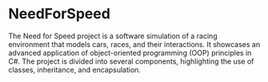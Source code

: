 # NeedForSpeed
The Need for Speed project is a software simulation of a racing environment that models cars, races, and their interactions. It showcases an advanced application of object-oriented programming (OOP) principles in C#. The project is divided into several components, highlighting the use of classes, inheritance, and encapsulation.
